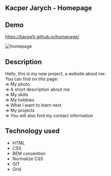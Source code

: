 ## Kacper Jarych - Homepage
## Demo
https://kacpe1r.github.io/homepage/

![homepage](images/presentation.gif)

## Description
Hello, this is my new project, a website about me.<br>
You can find on this page:<br>
⇒ My photo<br>
⇒ A short description about me<br>
⇒ My skills<br>
⇒ My hobbies<br>
⇒ What I want to learn next<br>
⇒ My projects<br>
⇒ You will also find my contact information<br>


## Technology used
- HTML
- CSS
- BEM convention
- Normalize CSS
- GIT
- Grid